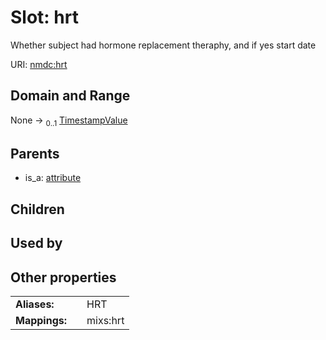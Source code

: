 
# Slot: hrt


Whether subject had hormone replacement theraphy, and if yes start date

URI: [nmdc:hrt](https://microbiomedata/meta/hrt)


## Domain and Range

None &#8594;  <sub>0..1</sub> [TimestampValue](TimestampValue.md)

## Parents

 *  is_a: [attribute](attribute.md)

## Children


## Used by


## Other properties

|  |  |  |
| --- | --- | --- |
| **Aliases:** | | HRT |
| **Mappings:** | | mixs:hrt |

